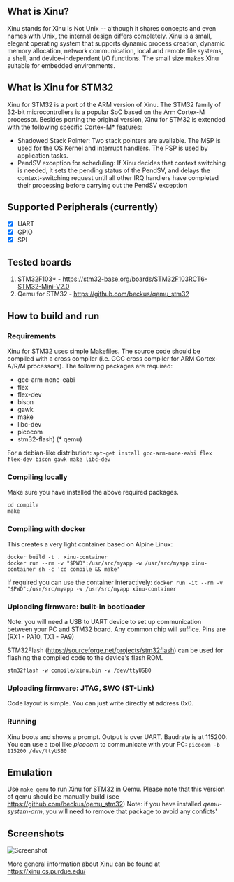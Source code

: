 ## What is Xinu?
Xinu stands for Xinu Is Not Unix -- although it shares concepts and even names with Unix, the internal design differs completely. Xinu is a small, elegant operating system that supports dynamic process creation, dynamic memory allocation, network communication, local and remote file systems, a shell, and device-independent I/O functions. The small size makes Xinu suitable for embedded environments.

## What is Xinu for STM32
Xinu for STM32 is a port of the ARM version of Xinu. The STM32 family of 32-bit microcontrollers is a popular SoC based on the Arm Cortex-M processor.
Besides porting the original version, Xinu for STM32 is extended with the following specific Cortex-M* features:

* Shadowed Stack Pointer:  Two stack pointers are available. The MSP is used
for the OS Kernel and interrupt handlers. The PSP is used by application
tasks.
* PendSV exception for scheduling: If Xinu decides that context switching is needed,
it sets the pending status of the PendSV, and delays the context-switching
request until all other IRQ handlers have completed their processing before 
carrying out the PendSV exception 


## Supported Peripherals (currently)
* [X] UART
* [X] GPIO
* [X] SPI

## Tested boards
1. STM32F103* - https://stm32-base.org/boards/STM32F103RCT6-STM32-Mini-V2.0
2. Qemu for STM32 - https://github.com/beckus/qemu_stm32

## How to build and run

### Requirements 
Xinu for STM32 uses simple Makefiles. The source code should be compiled with a cross compiler (i.e. GCC cross compiler for ARM Cortex-A/R/M processors). The following packages are required:

* gcc-arm-none-eabi 
* flex
* flex-dev
* bison
* gawk
* make
* libc-dev
* picocom
* stm32-flash)
(* qemu)

For a debian-like distribution: `apt-get install gcc-arm-none-eabi flex flex-dev bison gawk make libc-dev`

### Compiling locally
Make sure you have installed the above required packages.
```
cd compile
make
```

### Compiling with docker
This creates a very light container based on Alpine Linux:
```
docker build -t . xinu-container
docker run --rm -v "$PWD":/usr/src/myapp -w /usr/src/myapp xinu-container sh -c 'cd compile && make'
```
If required you can use the container interactively: 
`docker run -it --rm -v "$PWD":/usr/src/myapp -w /usr/src/myapp xinu-container`

### Uploading firmware: built-in bootloader

Note: you will need a USB to UART device to set up communication between your PC and STM32 board. Any common chip will suffice. Pins are (RX1 - PA10, TX1 - PA9)

STM32Flash (https://sourceforge.net/projects/stm32flash) can be used for flashing the compiled code to the device's flash ROM. 

`stm32flash -w compile/xinu.bin -v /dev/ttyUSB0`

### Uploading firmware: JTAG, SWO (ST-Link)
Code layout is simple. You can just write directly at address 0x0. 

### Running
Xinu boots and shows a prompt. Output is over UART. Baudrate is at 115200. You can use a tool like *picocom* to communicate with your PC: `picocom -b 115200 /dev/ttyUSB0`

## Emulation
Use `make qemu` to run Xinu for STM32 in Qemu. Please note that this version of qemu should be manually build (see https://github.com/beckus/qemu_stm32)
Note: if you have installed *qemu-system-arm*, you will need to remove that package to avoid any conficts'

## Screenshots
![Screenshot](https://github.com/robinkrens/xinu-for-stm32/raw/master/screenshot.png "bootscreen")

More general information about Xinu can be found at https://xinu.cs.purdue.edu/

